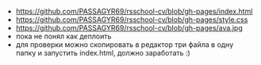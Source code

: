 * https://github.com/PASSAGYR69/rsschool-cv/blob/gh-pages/index.html
* https://github.com/PASSAGYR69/rsschool-cv/blob/gh-pages/style.css
* https://github.com/PASSAGYR69/rsschool-cv/blob/gh-pages/ava.jpg
* пока не понял как деплоить 
* для проверки можно скопировать в редактор три файла в одну папку и запустить index.html, должно заработать :)
